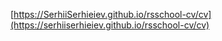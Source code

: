 [https://SerhiiSerhieiev.github.io/rsschool-cv/cv](https://serhiiserhieiev.github.io/rsschool-cv/cv)
